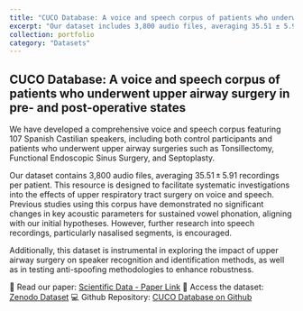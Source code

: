 ```yaml
---
title: "CUCO Database: A voice and speech corpus of patients who underwent upper airway surgery in pre- and post-operative states"
excerpt: "Our dataset includes 3,800 audio files, averaging 35.51 ± 5.91 recordings per patient, covering surgeries like Tonsillectomy, Functional Endoscopic Sinus Surgery, and Septoplasty."
collection: portfolio
category: "Datasets"
---
```


## CUCO Database: A voice and speech corpus of patients who underwent upper airway surgery in pre- and post-operative states
We have developed a comprehensive voice and speech corpus featuring 107 Spanish Castilian speakers, including both control participants and patients who underwent upper airway surgeries such as Tonsillectomy, Functional Endoscopic Sinus Surgery, and Septoplasty.

Our dataset contains 3,800 audio files, averaging 35.51 ± 5.91 recordings per patient. This resource is designed to facilitate systematic investigations into the effects of upper respiratory tract surgery on voice and speech. Previous studies using this corpus have demonstrated no significant changes in key acoustic parameters for sustained vowel phonation, aligning with our initial hypotheses. However, further research into speech recordings, particularly nasalised segments, is encouraged.

Additionally, this dataset is instrumental in exploring the impact of upper airway surgery on speaker recognition and identification methods, as well as in testing anti-spoofing methodologies to enhance robustness.

🔗 Read our paper: [Scientific Data - Paper Link](https://www.nature.com/articles/s41597-024-03540-5#citeas)
📂 Access the dataset: [Zenodo Dataset](https://zenodo.org/records/11654546)
💻 Github Repository: [CUCO Database on Github](https://github.com/BYO-UPM/CUCO_Database)
